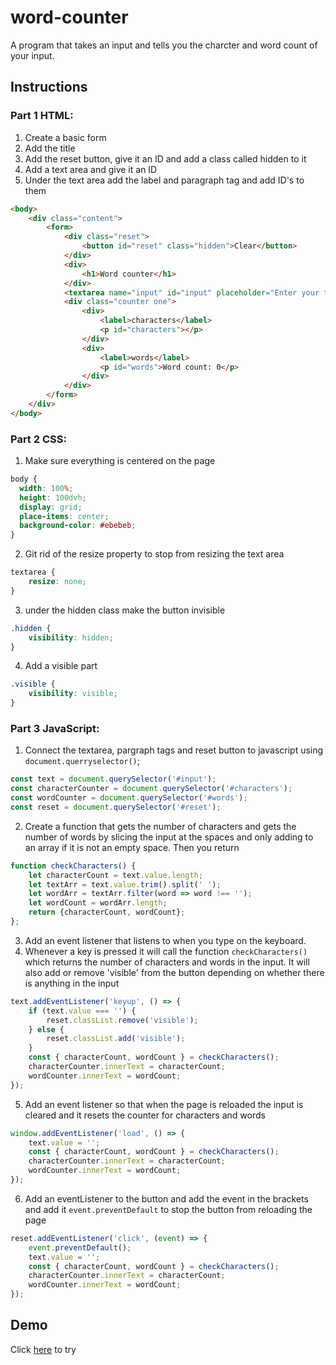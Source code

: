 # word-counter
A program that takes an input and tells you the charcter and word count of your input.

## Instructions

### Part 1 HTML:
1. Create a basic form
2. Add the title
3. Add the reset button, give it an ID and add a class called hidden to it
3. Add a text area and give it an ID
4. Under the text area add the label and paragraph tag and add ID's to them 
```html
<body>
    <div class="content">
        <form>
            <div class="reset">
                <button id="reset" class="hidden">Clear</button>
            </div>
            <div>
                <h1>Word counter</h1>
            </div>
            <textarea name="input" id="input" placeholder="Enter your text here..."></textarea>
            <div class="counter one">
                <div>
                    <label>characters</label>
                    <p id="characters"></p>
                </div>
                <div>
                    <label>words</label>
                    <p id="words">Word count: 0</p>
                </div>
            </div>
        </form>
    </div>
</body>
```
### Part 2 CSS:
1. Make sure everything is centered on the page
```css 
body {
  width: 100%;
  height: 100dvh;
  display: grid;
  place-items: center;
  background-color: #ebebeb;
}
```
2. Git rid of the resize property to stop from resizing the text area
```css
textarea {
    resize: none;
}
```
3. under the hidden class make the button invisible
```css
.hidden {
    visibility: hidden;
}
```
4. Add a visible part
```css
.visible {
    visibility: visible;
}
```
### Part 3 JavaScript:
1. Connect the textarea, pargraph tags and reset button to javascript using `document.querryselector()`;
```javascript
const text = document.querySelector('#input');
const characterCounter = document.querySelector('#characters');
const wordCounter = document.querySelector('#words');
const reset = document.querySelector('#reset');
```
2. Create a function that gets the number of characters and gets the number of words by slicing the input at the spaces and only adding to an array if it is not an empty space. Then you return
```javascript
function checkCharacters() {
    let characterCount = text.value.length;
    let textArr = text.value.trim().split(' ');
    let wordArr = textArr.filter(word => word !== '');
    let wordCount = wordArr.length;
    return {characterCount, wordCount};
};
```
3. Add an event listener that listens to when you type on the keyboard.
4. Whenever a key is pressed it will call the function `checkCharacters()` which returns the number of characters and words in the input. It will also add or remove 'visible' from the button depending on whether there is anything in the input
```javascript
text.addEventListener('keyup', () => {
    if (text.value === '') {
        reset.classList.remove('visible');
    } else {
        reset.classList.add('visible');
    }
    const { characterCount, wordCount } = checkCharacters();
    characterCounter.innerText = characterCount;
    wordCounter.innerText = wordCount;
});
```
5. Add an event listener so that when the page is reloaded the input is cleared and it resets the counter for characters and words
```javascript
window.addEventListener('load', () => {
    text.value = '';
    const { characterCount, wordCount } = checkCharacters();
    characterCounter.innerText = characterCount;
    wordCounter.innerText = wordCount;
});
```
6. Add an eventListener to the button and add the event in the brackets and add it `event.preventDefault` to stop the button from reloading the page
```javascript
reset.addEventListener('click', (event) => {
    event.preventDefault();
    text.value = '';
    const { characterCount, wordCount } = checkCharacters();
    characterCounter.innerText = characterCount;
    wordCounter.innerText = wordCount;
});
```
## Demo
Click [here](https://sazie101.github.io/word-counter/) to try